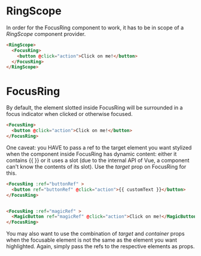 # RingScope

In order for the FocusRing component to work, it has to be in scope of a _RingScope_ component provider.

```html
<RingScope>
  <FocusRing>
    <button @click="action">Click on me!</button>
  </FocusRing>
</RingScope>
```

# FocusRing

  By default, the element slotted inside FocusRing will be surrounded in a focus indicator when clicked or otherwise focused.

  ```html
  <FocusRing>
    <button @click="action">Click on me!</button>
  </FocusRing>
  ```

  One caveat: you HAVE to pass a ref to the target element you want stylized when the component inside FocusRing has dynamic content: either it contains {{ }} or it uses a slot (due to the internal API of Vue, a component can't know the contents of its slot). Use the _target_ prop on FocusRing for this.

  ```html
  <FocusRing :ref="buttonRef" >
    <button ref="buttonRef" @click="action">{{ customText }}</button>
  </FocusRing>


  <FocusRing :ref="magicRef" >
    <MagicButton ref="magicRef" @click="action">Click on me!</MagicButton>
  </FocusRing>
  ```

  You may also want to use the combination of _target_ and _container_ props when the focusable element is not the same as the element you want highlighted. Again, simply pass the refs to the respective elements as props.